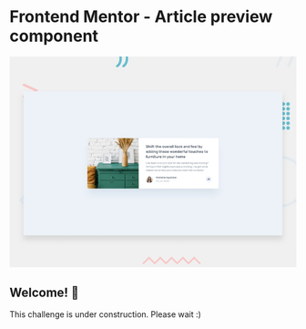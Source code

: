 # Frontend Mentor - Article preview component

![Design preview for the Article preview component coding challenge](./design/desktop-preview.jpg)

## Welcome! 👋
This challenge is under construction. Please wait :)

